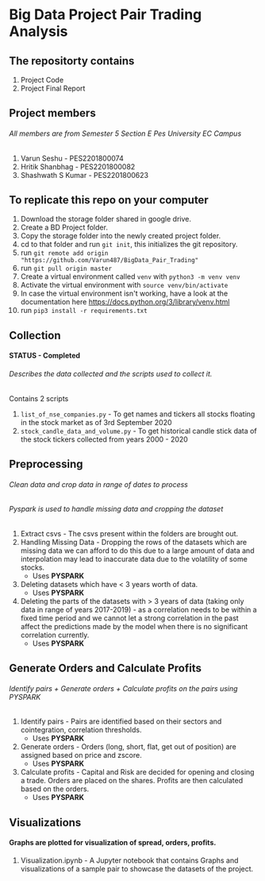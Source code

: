 # Big Data Project Pair Trading Analysis

## The repositorty contains
1. Project Code
2. Project Final Report

## Project members
###### All members are from Semester 5 Section E Pes University EC Campus
1. Varun Seshu - PES2201800074
2. Hritik Shanbhag - PES2201800082
3. Shashwath S Kumar - PES2201800623

## To replicate this repo on your computer 

1. Download the storage folder shared in google drive.
3. Create a BD Project folder.
3. Copy the storage folder  into the newly created project folder.
3. cd to that folder and run `git init`, this initializes the git repository.
4. run `git remote add origin "https://github.com/Varun487/BigData_Pair_Trading"`
5. run `git pull origin master`
6. Create a virtual environment called `venv` with `python3 -m venv venv`
7. Activate the virtual environment with `source venv/bin/activate`
8. In case the virtual environment isn't working, have a look at the documentation here https://docs.python.org/3/library/venv.html
9. run `pip3 install -r requirements.txt`

## Collection

#### STATUS - Completed

###### Describes the data collected and the scripts used to collect it.

Contains 2 scripts
1. `list_of_nse_companies.py` - To get names and tickers all stocks floating in the stock market as of 3rd September 2020
2. `stock_candle_data_and_volume.py` - To get historical candle stick data of the stock tickers collected from years 2000 - 2020
    
## Preprocessing

###### Clean data and crop data in range of dates to process 

###### Pyspark is used to handle missing data and cropping the dataset

1. Extract csvs - The csvs present within the folders are brought out.
2. Handling Missing Data - Dropping the rows of the datasets which are missing data we can afford to do this due to a large amount of data and interpolation may lead to inaccurate data due to the volatility of some stocks.
    - Uses __PYSPARK__
3. Deleting datasets which have < 3 years worth of data.
   - Uses __PYSPARK__
4. Deleting the parts of the datasets with > 3 years of data (taking only data in range of years 2017-2019) - as a correlation needs to be within a fixed time period and we cannot let a strong correlation in the past affect the predictions made by the model when there is no significant correlation currently.
    - Uses __PYSPARK__

## Generate Orders and Calculate Profits

###### Identify pairs + Generate orders + Calculate profits on the pairs using PYSPARK

1. Identify pairs - Pairs are identified based on their sectors and cointegration, correlation thresholds.
    - Uses __PYSPARK__
2. Generate orders - Orders (long, short, flat, get out of position) are assigned based on price and zscore.
    - Uses __PYSPARK__
3. Calculate profits - Capital and Risk are decided for opening and closing a trade. Orders are placed on the shares. Profits are then calculated based on the orders.
    - Uses __PYSPARK__
    
## Visualizations

#### Graphs are plotted for visualization of spread, orders, profits.

1. Visualization.ipynb - A Jupyter notebook that contains Graphs and visualizations of a sample pair to showcase the datasets of the project.


